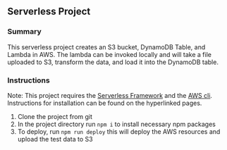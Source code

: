 ## Serverless Project

### Summary

This serverless project creates an S3 bucket, DynamoDB Table, and 
Lambda in AWS. The lambda can be invoked locally and will take a file 
uploaded to S3, transform the data, and load it into the DynamoDB table.

### Instructions

Note: This project requires the [Serverless Framework](https://serverless.com/framework/docs/getting-started/) and the [AWS cli](https://docs.aws.amazon.com/cli/latest/userguide/cli-chap-install.html). 
Instructions for installation can be found on the hyperlinked pages.

1. Clone the project from git
2. In the project directory run `npm i` to install necessary npm packages
3. To deploy, run `npm run deploy` this will deploy the AWS resources and upload the test data to S3



